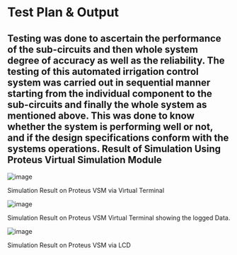 # Test Plan & Output

## Testing was done to ascertain the performance of the sub-circuits and then whole system degree of accuracy as well as the reliability. The testing of this automated irrigation control system was carried out in sequential manner starting from the individual component to the sub-circuits and finally the whole system as mentioned above. This was done to know whether the system is performing well or not, and if the design specifications conform with the systems operations. Result of Simulation Using Proteus Virtual Simulation Module


![image](https://user-images.githubusercontent.com/94156658/144356491-41e883cc-e478-489a-936b-5fb75b6222a7.png)

Simulation Result on Proteus VSM via Virtual Terminal
 
 
![image](https://user-images.githubusercontent.com/94156658/144356549-0f411992-c2ee-4f45-a4ec-da4d90764679.png)

Simulation Result on Proteus VSM Virtual Terminal showing the logged Data.

![image](https://user-images.githubusercontent.com/94156658/144356584-7a6ab3f5-e387-4547-98ee-7751b90a4d54.png)

Simulation Result on Proteus VSM via LCD
